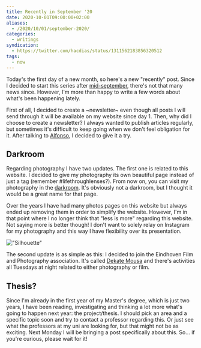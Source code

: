 ```yaml
---
title: Recently in September '20
date: 2020-10-01T09:00:00+02:00
aliases:
  - /2020/10/01/september-2020/
categories:
  - writings
syndication:
  - https://twitter.com/hacdias/status/1311562183856320512
tags:
  - now
---
```


Today's the first day of a new month, so here's a new "recently" post. Since I decided to start this series after [mid-september](/2020/09/21/recently), there's not that many news since. However, I'm more than happy to write a few words about what's been happening lately.

<!--more-->

First of all, I decided to create a ~newsletter~ even though all posts I will send through it will be available on my website since day 1. Then, why did I choose to create a newsletter? I always wanted to publish articles regularly, but sometimes it's difficult to keep going when we don't feel obligation for it. After talking to [Alfonso](https://twitter.com/adlrocha), I decided to give it a try.

## Darkroom

Regarding photography I have two updates. The first one is related to this website. I decided to give my photography its own beautiful page instead of just a tag (remember #lifethroughlenses?). From now on, you can visit my photography in the [darkroom](/photos). It's obviously not a darkroom, but I thought it would be a great name for that page.

Over the years I have had many photos pages on this website but always ended up removing them in order to simplify the website. However, I'm in that point where I no longer think that "less is more" regarding this website. Not saying more is better though! I don't want to solely relay on Instagram for my photography and this way I have flexibility over its presentation.

![["Silhouette"](/2020/09/27/silhouette)](cdn:/2020-09-silhouette)

The second update is as simple as this: I decided to join the Eindhoven Film and Photography association. It's called [Dekate Mousa](http://dekatemousa.nl/) and there's activities all Tuesdays at night related to either photography or film.

## Thesis?

Since I'm already in the first year of my Master's degree, which is just two years, I have been reading, investigating and thinking a lot more what's going to happen next year: the project/thesis. I should pick an area and a specific topic soon and try to contact a professor regarding this. Or just see what the professors at my uni are looking for, but that might not be as exciting. Next Monday I will be bringing a post specifically about this. So... if you're curious, please wait for it!
